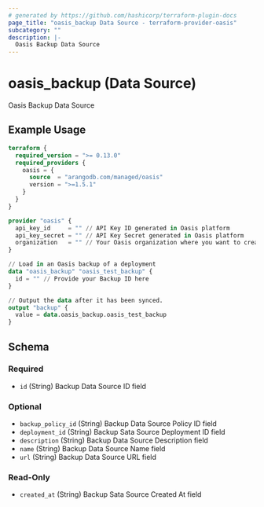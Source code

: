 ```yaml
---
# generated by https://github.com/hashicorp/terraform-plugin-docs
page_title: "oasis_backup Data Source - terraform-provider-oasis"
subcategory: ""
description: |-
  Oasis Backup Data Source
---
```


# oasis_backup (Data Source)

Oasis Backup Data Source

## Example Usage

```terraform
terraform {
  required_version = ">= 0.13.0"
  required_providers {
    oasis = {
      source  = "arangodb.com/managed/oasis"
      version = ">=1.5.1"
    }
  }
}

provider "oasis" {
  api_key_id     = "" // API Key ID generated in Oasis platform
  api_key_secret = "" // API Key Secret generated in Oasis platform
  organization   = "" // Your Oasis organization where you want to create the resources
}

// Load in an Oasis backup of a deployment
data "oasis_backup" "oasis_test_backup" {
  id = "" // Provide your Backup ID here
}

// Output the data after it has been synced.
output "backup" {
  value = data.oasis_backup.oasis_test_backup
}
```

<!-- schema generated by tfplugindocs -->
## Schema

### Required

- `id` (String) Backup Data Source ID field

### Optional

- `backup_policy_id` (String) Backup Data Source Policy ID field
- `deployment_id` (String) Backup Sata Source Deployment ID field
- `description` (String) Backup Data Source Description field
- `name` (String) Backup Data Source Name field
- `url` (String) Backup Data Source URL field

### Read-Only

- `created_at` (String) Backup Sata Source Created At field


